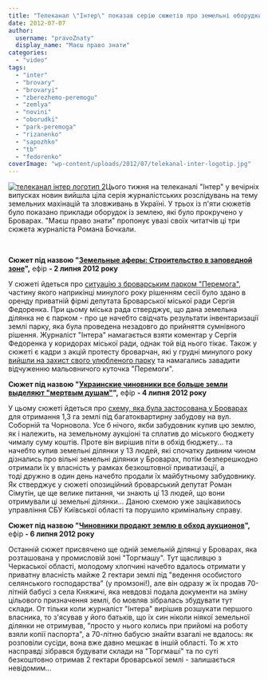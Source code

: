 ```yaml
---
title: "Телеканал \"Інтер\" показав серію сюжетів про земельні оборудки у Броварах"
date: 2012-07-07
author: 
  username: "pravoZnaty"
  display_name: "Маєш право знати"
categories: 
  - "video"
tags: 
  - "inter"
  - "brovary"
  - "brovaryi"
  - "zberezhemo-peremogu"
  - "zemlya"
  - "novini"
  - "oborudki"
  - "park-peremoga"
  - "rizanenko"
  - "sapozhko"
  - "tb"
  - "fedorenko"
coverImage: "wp-content/uploads/2012/07/telekanal-inter-logotip.jpg"
---
```


[![](https://mpz.brovary.org/wp-content/uploads/2012/07/telekanal-inter-logotip-2.jpg "телеканал інтер логотип 2")](https://mpz.brovary.org/wp-content/uploads/2012/07/telekanal-inter-logotip-2.jpg)Цього тижня на телеканалі "Інтер" у вечірніх випусках новин вийшла ціла серія журналістських розслідувань на тему земельних махінацій та зловживань в Україні. У трьох із п'яти сюжетів було показано приклади оборудок із землею, які було прокручено у Броварах. "Маєш право знати" пропонує увазі своїх читатчів ці три сюжета журналіста Романа Бочкали.

 

**Сюжет під назвою "[Земельные аферы: Строительство в заповедной зоне](http://podrobnosti.ua/podrobnosti/2012/07/02/844821.html)",** ефір **- 2 липня 2012 року**

У сюжеті йдеться про [ситуацію з броварським парком "Перемога"](https://mpz.brovary.org/yak-brovarski-regionali-parkovu-zonu-zahopluvali/), частину якого наприкінці минулого року рішенням сесії було здано в оренду приватній фірмі депутата Броварської міської ради Сергія Федоренка. При цьому міська рада стверджує, що дана земельна ділянка не є парком - про це начебто свідчать результати інвентаризації землі парку, яка була проведена незадовго до прийняття сумнівного рішення. Журналіст "Інтера" намагається взяти коментар у Сергія Федоренка у коридорах міської ради, однак той від нього тікає. Також у сюжеті є кадри з акцій протесту броварчан, які у грудні минулого року [вийшли на захист свого улюбленого парку](https://mpz.brovary.org/u-brovarah-did-moroz-prosit-deputativ-ne-chipaty-park-peremoga/) та намагались завадити відчуженню мальовничого куточка "Перемоги".

**Сюжет під назвою "[Украинские чиновники все больше земли выделяют "мертвым душам"](http://podrobnosti.ua/podrobnosti/2012/07/04/845312.html)",** ефір **- 4 липня 2012 року**

У цьому сюжеті йдеться про [схему, яка була застосована у Броварах](https://mpz.brovary.org/hto-mig-zamoviti-napad-na-rizanenka/) для отримання 1,3 га землі під багатоквартирну забудову на вул. Соборній та Чорновола. Усе б нічого, якби забудовник купив цю землю, як і належить, на земельному аукціоні та сплатив до міського бюджету чималу суму коштів. Проте він вирішив піти в обхід бюджету... та начебто купив земельні ділянки у 13 людей, які спочатку дивним чином дізнались про вільні земельні ділянки у Броварах, потім безперешкодно отримали їх у власність у рамках безкоштовної приватизації, а тоді дружно в один день начебто продали їх майбутньому забудовнику. Як стверджує у сюжеті опозиційний броварський депутат Роман Сімутін, це ще велике питання, чи знають ці 13 людей, що вони отримували ці земельні ділянки... Даною схемою уже зацікавилось управління СБУ Київської області та порушило кримінальну справу.

**Сюжет під назвою "[Чиновники продают землю в обход аукционов](http://podrobnosti.ua/podrobnosti/2012/07/06/845711.html)",** ефір **- 6 липня 2012 року**

Останній сюжет присвячено ще одній земельній ділянці у Броварах, яка розташована у промисловій зоні "Торгмашу". Тут щасливцю з Черкаської області, молодому хлопчині начебто вдалось отримати у приватну власність майже 2 гектари землі під "ведення особистого селянського господарства" (у промзоні!), але він одразу ж їх продав 70-літній бабусі з села Княжичі, яка невдовзі подала документи на зміну цільового призначення землі, бо мовляв зібралась збудувати тут склади. От тільки коли журналіст "Інтера" вирішив розшукати першого власника, то з'ясував у його батьків, що їх син ніколи ніякої земельної ділянки не отримував, "просто у нього колись при прийомі на роботу взяли копії паспорта", а 70-літню бабусю знайти взагалі не вдалось: як розповіли сусіди, вона вже давно мешкає в іншій області. То ж хто насправді зібрався будувати склади на "Торгмаші" та по суті безкоштовно отримав 2 гектари броварської землі - залишається невідомим...
